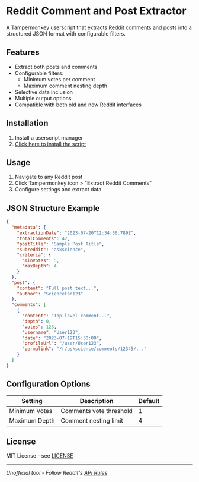 # Reddit Comment and Post Extractor

A Tampermonkey userscript that extracts Reddit comments and posts into a structured JSON format with configurable filters.

## Features
- Extract both posts and comments
- Configurable filters:
  - Minimum votes per comment
  - Maximum comment nesting depth
- Selective data inclusion
- Multiple output options
- Compatible with both old and new Reddit interfaces

## Installation
1. Install a userscript manager
2. [Click here to install the script](your-install-url-here)

## Usage
1. Navigate to any Reddit post
2. Click Tampermonkey icon > "Extract Reddit Comments"
3. Configure settings and extract data

## JSON Structure Example

```json
{
  "metadata": {
    "extractionDate": "2023-07-20T12:34:56.789Z",
    "totalComments": 42,
    "postTitle": "Sample Post Title",
    "subreddit": "askscience",
    "criteria": {
      "minVotes": 5,
      "maxDepth": 4
    }
  },
  "post": {
    "content": "Full post text...",
    "author": "ScienceFan123"
  },
  "comments": [
    {
      "content": "Top-level comment...",
      "depth": 0,
      "votes": 123,
      "username": "User123",
      "date": "2023-07-19T15:30:00",
      "profileUrl": "/user/User123",
      "permalink": "/r/askscience/comments/12345/..."
    }
  ]
}
```

## Configuration Options
| Setting | Description | Default |
|---------|-------------|---------|
| Minimum Votes | Comments vote threshold | 1 |
| Maximum Depth | Comment nesting limit | 4 |

## License
MIT License - see [LICENSE](LICENSE)

---
*Unofficial tool - Follow Reddit's [API Rules](https://www.reddit.com/wiki/api)*

